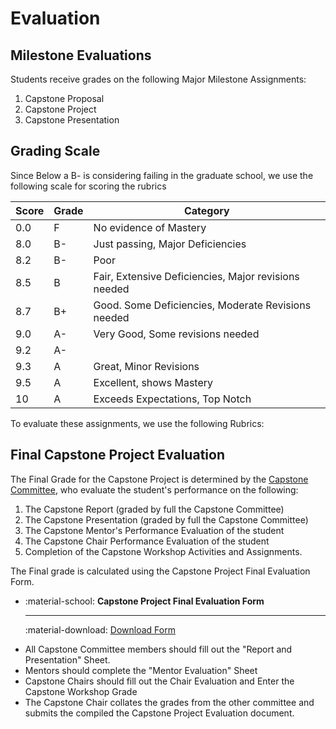 # Evaluation

## Milestone Evaluations

Students receive grades on the following Major Milestone Assignments:

1. Capstone Proposal
2. Capstone Project
3. Capstone Presentation

## Grading Scale

Since Below a B- is considering failing in the graduate school, we use the following scale for scoring the rubrics

| Score | Grade | Category                            |
| ----- | ----- | ----------------------------------- |
| 0.0   | F     | No evidence of Mastery              |
| 8.0   | B-    | Just passing, Major Deficiencies    |
| 8.2   | B-    | Poor                                |
| 8.5   | B     | Fair, Extensive Deficiencies, Major revisions needed            |
| 8.7   | B+    | Good. Some Deficiencies, Moderate Revisions needed     |
| 9.0   | A-    | Very Good, Some revisions needed    |
| 9.2   | A-    |                                     |
| 9.3   | A     | Great, Minor Revisions              |
| 9.5   | A     | Excellent, shows Mastery            |
| 10    | A     | Exceeds Expectations, Top Notch     |

To evaluate these assignments, we use the following Rubrics:

## Final Capstone Project Evaluation

The Final Grade for the Capstone Project is determined by the [Capstone Committee](finding-a-mentor.md), who evaluate the student's performance on the following:

1. The Capstone Report (graded by full the Capstone Committee)
2. The Capstone Presentation (graded by full the Capstone Committee)
3. The Capstone Mentor's Performance Evaluation of the student
4. The Capstone Chair Performance Evaluation of the student
5. Completion of the Capstone Workshop Activities and Assignments.

The Final grade is calculated using the Capstone Project Final Evaluation Form.

<div class="grid cards" markdown>

-   :material-school: **Capstone Project Final Evaluation Form**
  
    ---
    
    :material-download: [Download Form](assets/Capstone-Project-Final-Evaluation.xlsx)

</div>

- All Capstone Committee members should fill out the "Report and Presentation" Sheet.
- Mentors should  complete the "Mentor Evaluation" Sheet
- Capstone Chairs should fill out the Chair Evaluation and Enter the Capstone Workshop Grade
- The Capstone Chair collates the grades from the other committee and submits the compiled the Capstone Project Evaluation document.
